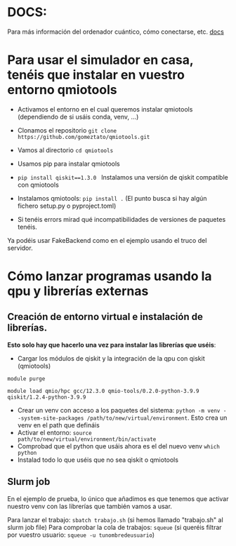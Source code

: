 
# DOCS:
Para más información del ordenador cuántico, cómo conectarse, etc. [docs](https://cesga-docs.gitlab.io/qmio-user-guide/index.html)






# Para usar el simulador en casa, tenéis que instalar en vuestro entorno qmiotools

- Activamos el entorno en el cual queremos instalar qmiotools (dependiendo de si usáis conda, venv, ...)
- Clonamos el repositorio
`git clone https://github.com/gomeztato/qmiotools.git`
- Vamos al directorio 
`cd qmiotools`
- Usamos pip para instalar qmiotools

- `pip install qiskit==1.3.0 ` Instalamos una versión de qiskit compatible con qmiotools
- Instalamos qmiotools: `pip install .` (El punto busca si hay algún fichero setup.py o pyproject.toml)
- Si tenéis errors mirad qué incompatibilidades de versiones de paquetes tenéis. 

Ya podéis usar FakeBackend como en el ejemplo usando el truco del servidor. 




# Cómo lanzar programas usando la qpu y librerías externas

## Creación de entorno virtual e instalación de librerías.
**Esto solo hay que hacerlo una vez para instalar las librerías que uséis**:
- Cargar los módulos de qiskit y la integración de la qpu con qiskit (qmiotools)

`module purge`

`module load qmio/hpc gcc/12.3.0 qmio-tools/0.2.0-python-3.9.9 qiskit/1.2.4-python-3.9.9`
- Crear un venv con acceso a los paquetes del sistema:
`python -m venv --system-site-packages /path/to/new/virtual/environment`. 
Esto crea un venv en el path que defináis 
- Activar el entorno:
`source path/to/new/virtual/environment/bin/activate`
- Comprobad que el python que usáis ahora es el del nuevo venv 
`which python`
- Instalad todo lo que uséis que no sea qiskit o qmiotools


## Slurm job 
En el ejemplo de prueba, lo único que añadimos es que tenemos que activar nuestro venv con las librerías que también vamos a usar.

Para lanzar el trabajo: `sbatch trabajo.sh` (si hemos llamado "trabajo.sh" al slurm job file)
Para comprobar la cola de trabajos: `squeue` (si queréis filtrar por vuestro usuario: `squeue -u tunombredeusuario`)
